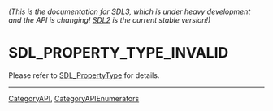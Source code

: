 ###### (This is the documentation for SDL3, which is under heavy development and the API is changing! [SDL2](https://wiki.libsdl.org/SDL2/) is the current stable version!)
# SDL_PROPERTY_TYPE_INVALID

Please refer to [SDL_PropertyType](SDL_PropertyType) for details.

----
[CategoryAPI](CategoryAPI), [CategoryAPIEnumerators](CategoryAPIEnumerators)

